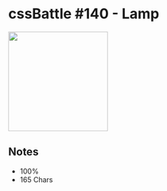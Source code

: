 # cssBattle #140 - Lamp

<img src="https://cssbattle.dev/targets/140@2x.png" width="200">

## Notes

- 100%
- 165 Chars
